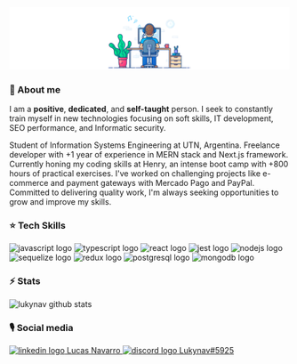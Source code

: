 <main>
  <img src='./images/header.png'>
  <h3>👋 About me</h3>
  <p>
    I am a <b>positive</b>, <b>dedicated</b>, and <b>self-taught</b> person. I seek to constantly train myself in new technologies focusing on soft skills, IT development, SEO performance, and Informatic security.
  </p>
  <p>
    Student of Information Systems Engineering at UTN, Argentina. Freelance developer with +1 year of experience in MERN stack and Next.js framework. Currently honing my coding skills at Henry, an intense boot camp with +800 hours of practical exercises. I've worked on challenging projects like e-commerce and payment gateways with Mercado Pago and PayPal. Committed to delivering quality work, I'm always seeking opportunities to grow and improve my skills.
  </p>
    <h3>⭐️ Tech Skills</h3>
    <section class='tech__skills'>
        <img src="https://cdn.jsdelivr.net/gh/devicons/devicon/icons/javascript/javascript-original.svg" height="40" width="52" alt="javascript logo"  />
        <img src="https://cdn.jsdelivr.net/gh/devicons/devicon/icons/typescript/typescript-original.svg" height="40" width="52" alt="typescript logo"  />
        <img src="https://cdn.jsdelivr.net/gh/devicons/devicon/icons/react/react-original.svg" height="40" width="52" alt="react logo"  />
        <img src="https://cdn.jsdelivr.net/gh/devicons/devicon/icons/jest/jest-plain.svg" height="40" width="52" alt="jest logo"  />
        <img src="https://cdn.jsdelivr.net/gh/devicons/devicon/icons/nodejs/nodejs-original.svg" height="40" width="52" alt="nodejs logo"  />
        <img src="https://cdn.jsdelivr.net/gh/devicons/devicon/icons/sequelize/sequelize-original.svg" height="40" width="52" alt="sequelize logo"  />
        <img src="https://cdn.jsdelivr.net/gh/devicons/devicon/icons/redux/redux-original.svg" height="40" width="52" alt="redux logo"  />
        <img src="https://cdn.jsdelivr.net/gh/devicons/devicon/icons/postgresql/postgresql-original.svg" height="40" width="52" alt="postgresql logo"  />
        <img src="https://cdn.jsdelivr.net/gh/devicons/devicon/icons/mongodb/mongodb-original.svg" height="40" width="52" alt="mongodb logo"  />
    </section>
    <h3>⚡️ Stats</h3>
    <img
        src='https://github-readme-streak-stats.herokuapp.com/?user=lukynav&theme=dark&card_width=900&hide_border=true&border_radius=18'
        alt='lukynav github stats'
    />
    <h3>🎙️ Social media</h3>
    <section class='social__box'>
        <a href='https://www.linkedin.com/in/lucasnav/'>
            <img src="https://raw.githubusercontent.com/maurodesouza/profile-readme-generator/master/src/assets/icons/social/linkedin/default.svg" width="24" height="24" alt="linkedin logo"  />
            Lucas Navarro
        </a>
        <a href='https://discordapp.com/users/586968018441994250'>
            <img src="https://raw.githubusercontent.com/maurodesouza/profile-readme-generator/master/src/assets/icons/social/discord/default.svg" width="28" height="28" alt="discord logo"  />
            Lukynav#5925
        </a>
    </section>
</main>
